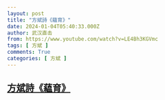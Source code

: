 ```yaml
---
layout: post
title: "方斌詩《藴育》"
date: 2024-01-04T05:40:33.000Z
author: 武汉直击
from: https://www.youtube.com/watch?v=LE4Bh3KGVmc
tags: [ 方斌 ]
comments: True
categories: [ 方斌 ]
---
```

<!--1704346833000-->
[方斌詩《藴育》](https://www.youtube.com/watch?v=LE4Bh3KGVmc)
------

<div>

</div>

